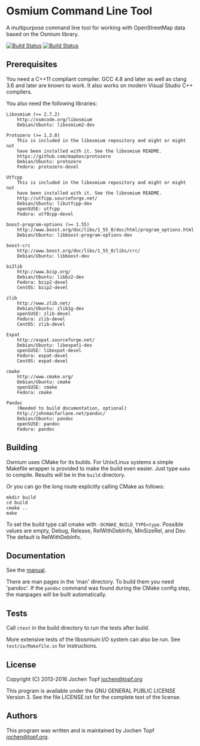 
# Osmium Command Line Tool

A multipurpose command line tool for working with OpenStreetMap data based on
the Osmium library.

[![Build Status](https://secure.travis-ci.org/osmcode/osmium-tool.png)](http://travis-ci.org/osmcode/osmium-tool)
[![Build Status](https://ci.appveyor.com/api/projects/status/ttem4j2gxa64p3w8?svg=true)](https://ci.appveyor.com/project/Mapbox/osmium-tool)

## Prerequisites

You need a C++11 compliant compiler. GCC 4.8 and later as well as clang 3.6 and
later are known to work. It also works on modern Visual Studio C++ compilers.

You also need the following libraries:

    Libosmium (>= 2.7.2)
        http://osmcode.org/libosmium
        Debian/Ubuntu: libosmium2-dev

    Protozero (>= 1.3.0)
        This is included in the libosmium repository and might or might not
        have been installed with it. See the libosmium README.
        https://github.com/mapbox/protozero
        Debian/Ubuntu: protozero
        Fedora: protozero-devel

    Utfcpp
        This is included in the libosmium repository and might or might not
        have been installed with it. See the libosmium README.
        http://utfcpp.sourceforge.net/
        Debian/Ubuntu: libutfcpp-dev
        openSUSE: utfcpp
        Fedora: utf8cpp-devel

    boost-program-options (>= 1.55)
        http://www.boost.org/doc/libs/1_55_0/doc/html/program_options.html
        Debian/Ubuntu: libboost-program-options-dev

    boost-crc
        http://www.boost.org/doc/libs/1_55_0/libs/crc/
        Debian/Ubuntu: libboost-dev

    bz2lib
        http://www.bzip.org/
        Debian/Ubuntu: libbz2-dev
        Fedora: bzip2-devel
        CentOS: bzip2-devel

    zlib
        http://www.zlib.net/
        Debian/Ubuntu: zlib1g-dev
        openSUSE: zlib-devel
        Fedora: zlib-devel
        CentOS: zlib-devel

    Expat
        http://expat.sourceforge.net/
        Debian/Ubuntu: libexpat1-dev
        openSUSE: libexpat-devel
        Fedora: expat-devel
        CentOS: expat-devel

    cmake
        http://www.cmake.org/
        Debian/Ubuntu: cmake
        openSUSE: cmake
        Fedora: cmake

    Pandoc
        (Needed to build documentation, optional)
        http://johnmacfarlane.net/pandoc/
        Debian/Ubuntu: pandoc
        openSUSE: pandoc
        Fedora: pandoc


## Building

Osmium uses CMake for its builds. For Unix/Linux systems a simple Makefile
wrapper is provided to make the build even easier. Just type `make` to compile.
Results will be in the `build` directory.

Or you can go the long route explicitly calling CMake as follows:

    mkdir build
    cd build
    cmake ..
    make

To set the build type call cmake with `-DCMAKE_BUILD_TYPE=type`. Possible
values are empty, Debug, Release, RelWithDebInfo, MinSizeRel, and Dev. The
default is RelWithDebInfo.


## Documentation

See the [manual](doc/manual.md).

There are man pages in the 'man' directory. To build them you need 'pandoc'.
If the `pandoc` command was found during the CMake config step, the manpages
will be built automatically.


## Tests

Call `ctest` in the build directory to run the tests after build.

More extensive tests of the libosmium I/O system can also be run. See
`test/io/Makefile.in` for instructions.


## License

Copyright (C) 2013-2016  Jochen Topf <jochen@topf.org>

This program is available under the GNU GENERAL PUBLIC LICENSE Version 3.
See the file LICENSE.txt for the complete text of the license.


## Authors

This program was written and is maintained by Jochen Topf <jochen@topf.org>.

